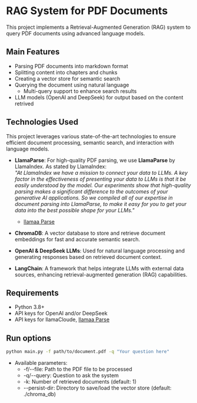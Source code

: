 # RAG System for PDF Documents

This project implements a Retrieval-Augmented Generation (RAG) system to query PDF documents using advanced language models.

## Main Features

- Parsing PDF documents into markdown format  
- Splitting content into chapters and chunks  
- Creating a vector store for semantic search  
- Querying the document using natural language
    - Multi-query support to enhance search results  
- LLM models (OpenAI and DeepSeek) for output based on the content retrived

## Technologies Used

This project leverages various state-of-the-art technologies to ensure efficient document processing, semantic search, and interaction with language models.

- **LlamaParse**: For high-quality PDF parsing, we use **LlamaParse** by LlamaIndex. As stated by LlamaIndex:  
  *"At LlamaIndex we have a mission to connect your data to LLMs. A key factor in the effectiveness of presenting your data to LLMs is that it be easily understood by the model. Our experiments show that high-quality parsing makes a significant difference to the outcomes of your generative AI applications. So we compiled all of our expertise in document parsing into LlamaParse, to make it easy for you to get your data into the best possible shape for your LLMs."*  
  - [llamaa Parse](https://docs.cloud.llamaindex.ai/llamaparse/getting_started)

- **ChromaDB**: A vector database to store and retrieve document embeddings for fast and accurate semantic search.  
- **OpenAI & DeepSeek LLMs**: Used for natural language processing and generating responses based on retrieved document context.  
- **LangChain**: A framework that helps integrate LLMs with external data sources, enhancing retrieval-augmented generation (RAG) capabilities.  

## Requirements
- Python 3.8+  
- API keys for OpenAI and/or DeepSeek  
- API keys for llamaCloude, [llamaa Parse](https://docs.cloud.llamaindex.ai/llamaparse/getting_started)
 
## Run options
```bash
python main.py -f path/to/document.pdf -q "Your question here"
```
- Available parameters:
    -  -f/--file: Path to the PDF file to be processed
    -  -q/--query: Question to ask the system
    -  -k: Number of retrieved documents (default: 1)
    -  --persist-dir: Directory to save/load the vector store (default: ./chroma_db)
